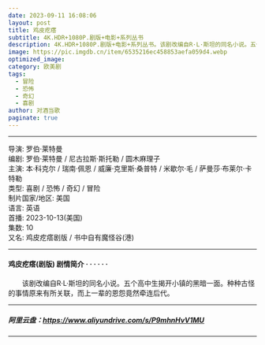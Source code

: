 ```yaml
---
date: 2023-09-11 16:08:06
layout: post
title: 鸡皮疙瘩
subtitle: 4K.HDR+1080P.剧版+电影+系列丛书
description: 4K.HDR+1080P.剧版+电影+系列丛书。该剧改编自R·L·斯坦的同名小说。五个高中生揭开小镇的黑暗一面。种种古怪的事情原来有所关联，而上一辈的恩怨竟然牵连后代...
image: https://pic.imgdb.cn/item/6535216ec458853aefa059d4.webp
optimized_image: 
category: 欧美剧
tags:
  - 冒险
  - 恐怖
  - 奇幻
  - 喜剧
author: 对酒当歌
paginate: true
---
```


---

导演: 罗伯·莱特曼  
编剧: 罗伯·莱特曼 / 尼古拉斯·斯托勒 / 圆木麻理子  
主演: 本·科克尔 / 瑞南·佩恩 / 威廉·克里斯·桑普特 / 米歇尔·毛 / 萨曼莎·布莱尔·卡特勒  
类型: 喜剧 / 恐怖 / 奇幻 / 冒险  
制片国家/地区: 美国  
语言: 英语  
首播: 2023-10-13(美国)  
集数: 10  
又名: 鸡皮疙瘩剧版 / 书中自有魔怪谷(港)  

---

#### 鸡皮疙瘩(剧版) 剧情简介 · · · · · ·

　　该剧改编自R·L·斯坦的同名小说。五个高中生揭开小镇的黑暗一面。种种古怪的事情原来有所关联，而上一辈的恩怨竟然牵连后代。

---

##### 阿里云盘：<https://www.aliyundrive.com/s/P9mhnHvV1MU>

---
